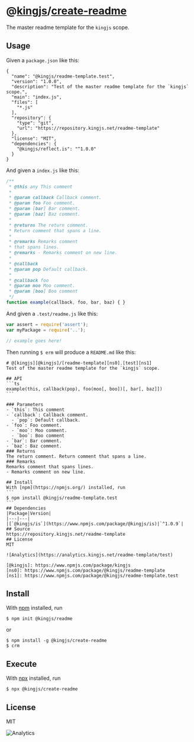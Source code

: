 # @[kingjs][@kingjs]/[create-readme][ns0]
The master readme template for the `kingjs` scope.
## Usage
Given a `package.json` like this:
```
{
  "name": "@kingjs/readme-template.test",
  "version": "1.0.0",
  "description": "Test of the master readme template for the `kingjs` scope.",
  "main": "index.js",
  "files": [
    "*.js"
  ],
  "repository": {
    "type": "git",
    "url": "https://repository.kingjs.net/readme-template"
  },
  "license": "MIT",
  "dependencies": {
    "@kingjs/reflect.is": "^1.0.0"
  }
}

```
And given a `index.js` like this:
```js
/**
 * @this any This comment
 * 
 * @param callback Callback comment.
 * @param foo Foo comment.
 * @param [bar] Bar comment.
 * @param [baz] Baz comment.
 * 
 * @returns The return comment.
 * Return comment that spans a line.
 * 
 * @remarks Remarks comment
 * that spans lines.
 * @remarks - Remarks comment on new line.
 * 
 * @callback
 * @param pop Default callback.
 * 
 * @callback foo
 * @param moo Moo comment.
 * @param [boo] Boo comment
 */
function example(callback, foo, bar, baz) { }

```
And given a `.test/readme.js` like this:
```js
var assert = require('assert');
var myPackage = require('..');

// example goes here!
```
Then running `$ erm` will produce a `README.md` like this:
````
# @[kingjs][@kingjs]/[readme-template][ns0].[test][ns1]
Test of the master readme template for the `kingjs` scope.

## API
```ts
example(this, callback(pop), foo(moo[, boo])[, bar[, baz]])
```

### Parameters
- `this`: This comment
- `callback`: Callback comment.
  - `pop`: Default callback.
- `foo`: Foo comment.
  - `moo`: Moo comment.
  - `boo`: Boo comment
- `bar`: Bar comment.
- `baz`: Baz comment.
### Returns
The return comment. Return comment that spans a line.
### Remarks
Remarks comment that spans lines.
- Remarks comment on new line.

## Install
With [npm](https://npmjs.org/) installed, run
```
$ npm install @kingjs/readme-template.test
```
## Dependencies
|Package|Version|
|---|---|
|[`@kingjs/is`](https://www.npmjs.com/package/@kingjs/is)|`^1.0.9`|
## Source
https://repository.kingjs.net/readme-template
## License
MIT

![Analytics](https://analytics.kingjs.net/readme-template/test)

[@kingjs]: https://www.npmjs.com/package/kingjs
[ns0]: https://www.npmjs.com/package/@kingjs/readme-template
[ns1]: https://www.npmjs.com/package/@kingjs/readme-template.test

````
## Install
With [npm](https://npmjs.org/) installed, run
```
$ npm init @kingjs/readme
```
or
```
$ npm install -g @kingjs/create-readme
$ crm
```
## Execute
With [npx](https://www.npmjs.com/package/npx) installed, run
```
$ npx @kingjs/create-readme
```
## License
MIT

![Analytics](https://analytics.kingjs.net/create-readme)

[@kingjs]: https://www.npmjs.com/package/kingjs
[ns0]: https://www.npmjs.com/package/@kingjs/create-readme
